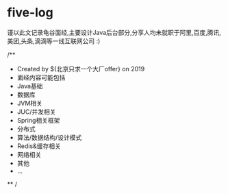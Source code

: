 # five-log
谨以此文记录龟谷面经,主要设计Java后台部分,分享人均未就职于阿里,百度,腾讯,美团,头条,滴滴等一线互联网公司 :)

/**
 * Created by ${北京只求一个大厂offer} on 2019
 * 面经内容可能包括
 * Java基础
 * 数据库
 * JVM相关
 * JUC/并发相关
 * Spring相关框架
 * 分布式
 * 算法/数据结构/设计模式
 * Redis&缓存相关
 * 网络相关
 * 其他
 * ...
 
 ** /

